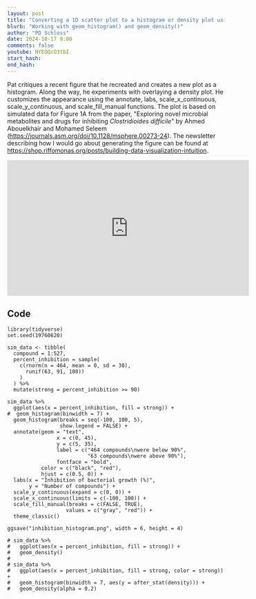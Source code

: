 ```yaml
---
layout: post
title: "Converting a 1D scatter plot to a histogram or density plot using the ggplot2 package in R (CC307)"
blurb: "Working with geom_histogram() and geom_density()"
author: "PD Schloss"
date: 2024-10-17 9:00
comments: false
youtube: NYEOQcO3tbI
start_hash: 
end_hash: 
---
```


Pat critiques a recent figure that he recreated and creates a new plot as a histogram. Along the way, he experiments with overlaying a density plot. He customizes the appearance using the annotate, labs, scale_x_continuous, scale_y_continuous, and scale_fill_manual functions. The plot is based on simulated data for Figure 1A from the paper, "Exploring novel microbial metabolites and drugs for inhibiting *Clostridioides difficile*" by Ahmed Abouelkhair and Mohamed Seleem (https://journals.asm.org/doi/10.1128/msphere.00273-24). The newsletter describing how I would go about generating the figure can be found at https://shop.riffomonas.org/posts/building-data-visualization-intuition. 



<iframe style="margin: 0 auto;display:block;" width="560" height="315" src="https://www.youtube.com/embed/{{ page.youtube }}" frameborder="0" allow="accelerometer; autoplay; encrypted-media; gyroscope; picture-in-picture" allowfullscreen></iframe>

## Code

```
library(tidyverse)
set.seed(19760620)

sim_data <- tibble(
  compound = 1:527,
  percent_inhibition = sample(
    c(rnorm(n = 464, mean = 0, sd = 30),
      runif(63, 91, 100))
    )
  ) %>%
  mutate(strong = percent_inhibition >= 90)

sim_data %>%
  ggplot(aes(x = percent_inhibition, fill = strong)) +
#  geom_histogram(binwidth = 7) +
  geom_histogram(breaks = seq(-100, 100, 5),
                 show.legend = FALSE) +
  annotate(geom = "text",
                x = c(0, 45),
                y = c(5, 35),
                label = c("464 compounds\nwere below 90%",
                          "63 compounds\nwere above 90%"),
                fontface = "bold",
           color = c("black", "red"),
           hjust = c(0.5, 0)) +
  labs(x = "Inhibition of bacterial growth (%)",
       y = "Number of compounds") +
  scale_y_continuous(expand = c(0, 0)) +
  scale_x_continuous(limits = c(-100, 100)) +
  scale_fill_manual(breaks = c(FALSE, TRUE),
                   values = c("gray", "red")) +
  theme_classic()

ggsave("inhibition_histogram.png", width = 6, height = 4)

# sim_data %>%
#   ggplot(aes(x = percent_inhibition, fill = strong)) +
#   geom_density()
# 
# sim_data %>%
#   ggplot(aes(x = percent_inhibition, fill = strong, color = strong)) +
#   geom_histogram(binwidth = 7, aes(y = after_stat(density))) +
#   geom_density(alpha = 0.2)
```